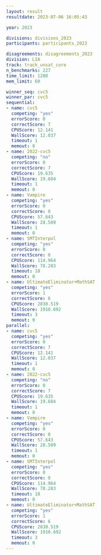 ```yaml
---
layout: result
resultdate: 2023-07-06 16:05:43

year: 2023

divisions: divisions_2023
participants: participants_2023

disagreements: disagreements_2023
division: LIA
track: track_unsat_core
n_benchmarks: 227
time_limit: 1200
mem_limit: 60

winner_seq: cvc5
winner_par: cvc5
sequential:
- name: cvc5
  competing: "yes"
  errorScore: 0
  correctScore: 7
  CPUScore: 12.141
  WallScore: 12.037
  timeout: 1
  memout: 0
- name: 2022-cvc5
  competing: "no"
  errorScore: 0
  correctScore: 7
  CPUScore: 19.635
  WallScore: 19.604
  timeout: 1
  memout: 0
- name: Vampire
  competing: "yes"
  errorScore: 0
  correctScore: 0
  CPUScore: 57.643
  WallScore: 28.509
  timeout: 1
  memout: 0
- name: SMTInterpol
  competing: "yes"
  errorScore: 0
  correctScore: 0
  CPUScore: 114.964
  WallScore: 78.283
  timeout: 18
  memout: 0
- name: UltimateEliminator+MathSAT
  competing: "yes"
  errorScore: 1
  correctScore: 6
  CPUScore: 2838.519
  WallScore: 1910.692
  timeout: 3
  memout: 0
parallel:
- name: cvc5
  competing: "yes"
  errorScore: 0
  correctScore: 7
  CPUScore: 12.141
  WallScore: 12.037
  timeout: 1
  memout: 0
- name: 2022-cvc5
  competing: "no"
  errorScore: 0
  correctScore: 7
  CPUScore: 19.635
  WallScore: 19.604
  timeout: 1
  memout: 0
- name: Vampire
  competing: "yes"
  errorScore: 0
  correctScore: 0
  CPUScore: 57.643
  WallScore: 28.509
  timeout: 1
  memout: 0
- name: SMTInterpol
  competing: "yes"
  errorScore: 0
  correctScore: 0
  CPUScore: 114.964
  WallScore: 78.283
  timeout: 18
  memout: 0
- name: UltimateEliminator+MathSAT
  competing: "yes"
  errorScore: 1
  correctScore: 6
  CPUScore: 2838.519
  WallScore: 1910.692
  timeout: 3
  memout: 0
---
```


